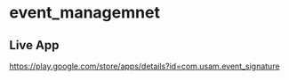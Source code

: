 # event_managemnet



## Live App
https://play.google.com/store/apps/details?id=com.usam.event_signature


